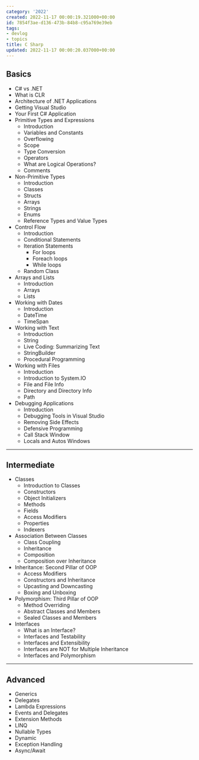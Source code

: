 ```yaml
---
category: '2022'
created: 2022-11-17 00:00:19.321000+00:00
id: 7854f3ae-d136-473b-84b8-c95a769e39eb
tags:
- devlog
- topics
title: C Sharp
updated: 2022-11-17 00:00:20.037000+00:00
---
```

   
## Basics   
   
   
- C# vs .NET   
- What is CLR   
- Architecture of .NET Applications   
- Getting Visual Studio   
- Your First C# Application   
- Primitive Types and Expressions   
  - Introduction   
  - Variables and Constants   
  - Overflowing   
  - Scope   
  - Type Conversion   
  - Operators   
  - What are Logical Operations?   
  - Comments     
- Non-Primitive Types   
  - Introduction   
  - Classes   
  - Structs   
  - Arrays   
  - Strings   
  - Enums   
  - Reference Types and Value Types   
- Control Flow   
  - Introduction   
  - Conditional Statements   
  - Iteration Statements   
    - For loops   
    - Foreach loops   
    - While loops   
  - Random Class   
- Arrays and Lists   
  - Introduction   
  - Arrays   
  - Lists   
- Working with Dates   
  - Introduction   
  - DateTime   
  - TimeSpan     
- Working with Text   
  - Introduction   
  - String   
  - Live Coding: Summarizing Text   
  - StringBuilder   
  - Procedural Programming     
- Working with Files   
  - Introduction   
  - Introduction to System.IO   
  - File and File Info   
  - Directory and Directory Info   
  - Path   
- Debugging Applications   
  - Introduction   
  - Debugging Tools in Visual Studio   
  - Removing Side Effects   
  - Defensive Programming   
  - Call Stack Window   
  - Locals and Autos Windows     
   
   
---   
   
## Intermediate   
   
   
- Classes   
  - Introduction to Classes   
  - Constructors   
  - Object Initializers   
  - Methods   
  - Fields   
  - Access Modifiers   
  - Properties   
  - Indexers   
- Association Between Classes   
  - Class Coupling   
  - Inheritance   
  - Composition   
  - Composition over Inheritance     
- Inheritance: Second Pillar of OOP   
  - Access Modifiers   
  - Constructors and Inheritance   
  - Upcasting and Downcasting   
  - Boxing and Unboxing   
- Polymorphism: Third Pillar of OOP   
  - Method Overriding   
  - Abstract Classes and Members   
  - Sealed Classes and Members   
- Interfaces   
  - What is an Interface?   
  - Interfaces and Testability   
  - Interfaces and Extensibility   
  - Interfaces are NOT for Multiple Inheritance   
  - Interfaces and Polymorphism   
   
   
---   
   
## Advanced   
   
   
- Generics   
- Delegates   
- Lambda Expressions   
- Events and Delegates   
- Extension Methods   
- LINQ   
- Nullable Types   
- Dynamic   
- Exception Handling   
- Async/Await
